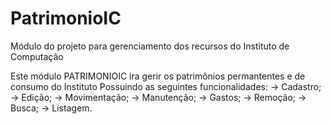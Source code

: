 # PatrimonioIC
Módulo do projeto para gerenciamento dos recursos do Instituto de Computação

Este módulo PATRIMONIOIC ira gerir os patrimônios permantentes e de consumo do Instituto
Possuindo as seguintes funcionalidades:
-> Cadastro;
-> Edição;
-> Movimentação;
-> Manutenção;
-> Gastos;
-> Remoção;
-> Busca;
-> Listagem.
